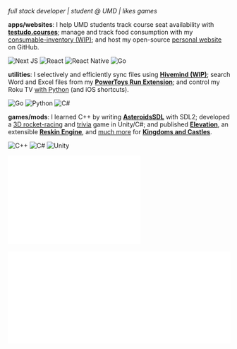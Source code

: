 _full stack developer | student @ UMD | likes games_

**apps/websites**:
I help UMD students track course seat availability with **[testudo.courses](https://github.com/DaDevFox/testudo-tracker)**; manage and track food consumption with my [consumable-inventory (WIP)](https://github.com/DaDevFox/consumable-inventory-mobile); and host my open-source [personal website](https://github.com/DaDevFox/PersonalWebsite) on GitHub.

![Next JS](https://img.shields.io/badge/Next-black?style=for-the-badge&logo=next.js&logoColor=white)
![React](https://img.shields.io/badge/react-%2320232a.svg?style=for-the-badge&logo=react&logoColor=%2361DAFB)
![React Native](https://img.shields.io/badge/react_native-%2320232a.svg?style=for-the-badge&logo=react&logoColor=%2361DAFB)
![Go](https://img.shields.io/badge/go-%2300ADD8.svg?style=for-the-badge&logo=go&logoColor=white)


**utilities**:
I selectively and efficiently sync files using **[Hivemind (WIP)](https://github.com/DaDevFox/Hivemind)**; search Word and Excel files from my **[PowerToys Run Extension](https://github.com/DaDevFox/Powertoys-Office-Search)**; and control my Roku TV [with Python](https://github.com/DaDevFox/RokuAutomation) (and iOS shortcuts).

![Go](https://img.shields.io/badge/go-%2300ADD8.svg?style=for-the-badge&logo=go&logoColor=white)
![Python](https://img.shields.io/badge/python-3670A0?style=for-the-badge&logo=python&logoColor=ffdd54)
![C#](https://img.shields.io/badge/c%23-%23239120.svg?style=for-the-badge&logo=csharp&logoColor=white)

**games/mods**:
I learned C++ by writing **[AsteroidsSDL](https://github.com/DaDevFox/AsteroidsSDL2)** with SDL2; developed a [3D rocket-racing](https://github.com/DaDevFox/SpaceRace) and [trivia](https://github.com/DaDevFox/TriviaGame) game in Unity/C#; and published **[Elevation](https://github.com/DaDevFox/KCMod_Elevation)**, an extensible **[Reskin Engine](https://github.com/DaDevFox/KC_ReskinEngine)**, and [much more](https://github.com/DaDevFox/KCMods) for **[Kingdoms and Castles](https://store.steampowered.com/app/569480/Kingdoms_and_Castles/)**. 

![C++](https://img.shields.io/badge/c++-%2300599C.svg?style=for-the-badge&logo=c%2B%2B&logoColor=white)
![C#](https://img.shields.io/badge/c%23-%23239120.svg?style=for-the-badge&logo=csharp&logoColor=white)
![Unity](https://img.shields.io/badge/unity-%23000000.svg?style=for-the-badge&logo=unity&logoColor=white)

<img src="./metrics.plugin.code.svg" alt="Code Snippet of the Day" width="300" height="200">

![calendar](./metrics.plugin.isocalendar.svg)




<!--
**DaDevFox/DaDevFox** is a ✨ _special_ ✨ repository because its `README.md` (this file) appears on your GitHub profile.

Here are some ideas to get you started:

- 🔭 I’m currently working on ...
- 🌱 I’m currently learning ...
- 👯 I’m looking to collaborate on ...
- 🤔 I’m looking for help with ...
- 💬 Ask me about ...
- 📫 How to reach me: ...
- 😄 Pronouns: ...
- ⚡ Fun fact: ...
-->
